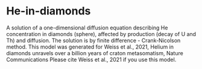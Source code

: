 # He-in-diamonds
  A solution of a one-dimensional diffusion equation describing He concentration in diamonds (sphere), affected by production (decay of U and Th) and diffusion. The solution is by finite difference - Crank-Nicolson method.
  This model was generated for Weiss et al., 2021, Helium in diamonds unravels over a billion years of craton metasomatism, Nature Communications
  Please cite Weiss et al., 2021 if you use this model.
